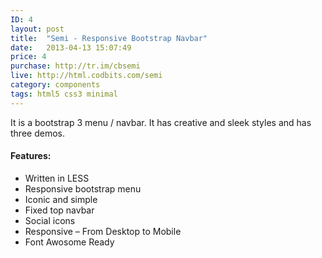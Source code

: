 ```yaml
---
ID: 4
layout: post
title:  "Semi - Responsive Bootstrap Navbar"
date:   2013-04-13 15:07:49
price: 4
purchase: http://tr.im/cbsemi
live: http://html.codbits.com/semi
category: components
tags: html5 css3 minimal
---
```

It is a bootstrap 3 menu / navbar. It has creative and sleek styles and has three demos.

#### Features:
+ Written in LESS
+ Responsive bootstrap menu
+ Iconic and simple
+ Fixed top navbar
+ Social icons
+ Responsive – From Desktop to Mobile
+ Font Awosome Ready